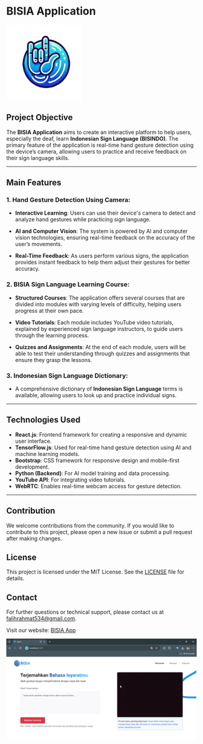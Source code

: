 # BISIA Application

<img src="frontend/public/bisia-logo.png" alt="BISIA Logo" width="200"/>

## Project Objective
The **BISIA Application** aims to create an interactive platform to help users, especially the deaf, learn **Indonesian Sign Language (BISINDO)**. The primary feature of the application is real-time hand gesture detection using the device’s camera, allowing users to practice and receive feedback on their sign language skills.

---

## Main Features

### 1. Hand Gesture Detection Using Camera:
- **Interactive Learning**: 
  Users can use their device's camera to detect and analyze hand gestures while practicing sign language.
  
- **AI and Computer Vision**: 
  The system is powered by AI and computer vision technologies, ensuring real-time feedback on the accuracy of the user’s movements.
  
- **Real-Time Feedback**: 
  As users perform various signs, the application provides instant feedback to help them adjust their gestures for better accuracy.

### 2. BISIA Sign Language Learning Course:
- **Structured Courses**: 
  The application offers several courses that are divided into modules with varying levels of difficulty, helping users progress at their own pace.
  
- **Video Tutorials**: 
  Each module includes YouTube video tutorials, explained by experienced sign language instructors, to guide users through the learning process.
  
- **Quizzes and Assignments**: 
  At the end of each module, users will be able to test their understanding through quizzes and assignments that ensure they grasp the lessons.

### 3. Indonesian Sign Language Dictionary:
- A comprehensive dictionary of **Indonesian Sign Language** terms is available, allowing users to look up and practice individual signs.

---

## Technologies Used
- **React.js**: Frontend framework for creating a responsive and dynamic user interface.
- **TensorFlow.js**: Used for real-time hand gesture detection using AI and machine learning models.
- **Bootstrap**: CSS framework for responsive design and mobile-first development.
- **Python (Backend)**: For AI model training and data processing.
- **YouTube API**: For integrating video tutorials.
- **WebRTC**: Enables real-time webcam access for gesture detection.

---

## Contribution

We welcome contributions from the community. If you would like to contribute to this project, please open a new issue or submit a pull request after making changes.

## License

This project is licensed under the MIT License. See the [LICENSE](./LICENSE) file for details.

## Contact

For further questions or technical support, please contact us at [falihrahmat534@gmail.com](mailto:falihrahmat534@gmail.com).

Visit our website: [BISIA App]( )

![Beranda Screenshot](frontend/public/screenshoot-beranda.png)